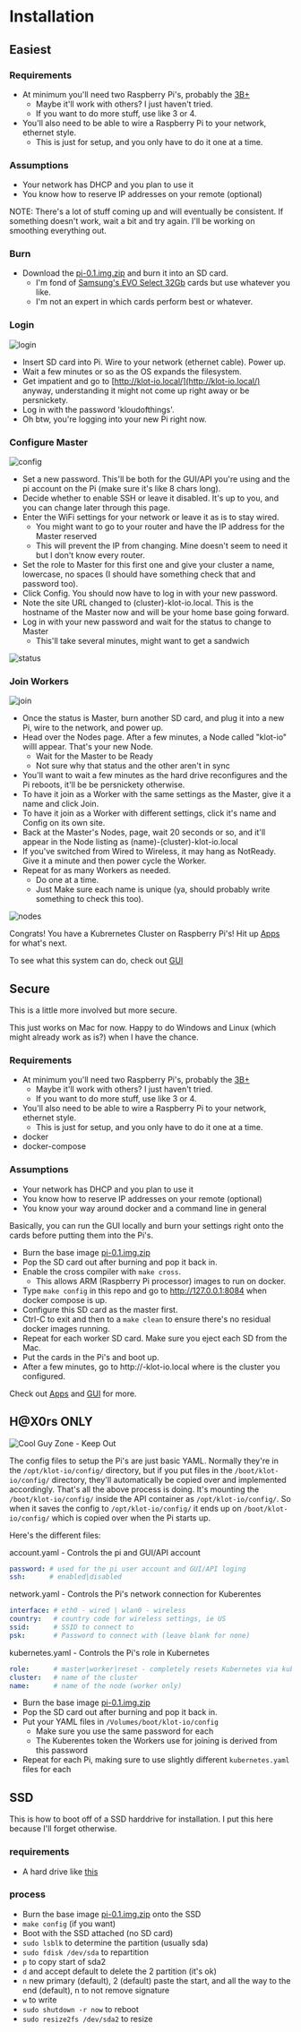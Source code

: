 # Installation

## Easiest

### Requirements

- At minimum you'll need two Raspberry Pi's, probably the [3B+](https://www.raspberrypi.org/products/raspberry-pi-3-model-b-plus/)
  - Maybe it'll work with others?  I just haven't tried.
  - If you want to do more stuff, use like 3 or 4.
- You'll also need to be able to wire a Raspberry Pi to your network, ethernet style.
  - This is just for setup, and you only have to do it one at a time.

### Assumptions

- Your network has DHCP and you plan to use it
- You know how to reserve IP addresses on your remote (optional)

NOTE: There's a lot of stuff coming up and will eventually be consistent. If something doesn't work, wait a bit and try again. I'll be working on smoothing everything out.

### Burn 

- Download the [pi-0.1.img.zip](https://klot-io.sfo2.cdn.digitaloceanspaces.com/pi-0.1.img.zip) and burn it into an SD card. 
  - I'm fond of [Samsung's EVO Select 32Gb](https://www.samsung.com/us/computing/memory-storage/memory-cards/microsdhc-evo-select-memory-card-w--adapter-32gb--2017-model--mb-me32ga-am/) cards but use whatever you like.
  - I'm not an expert in which cards perform best or whatever.

### Login

![login](img/login.png)

- Insert SD card into Pi.  Wire to your network (ethernet cable). Power up.
- Wait a few minutes or so as the OS expands the filesystem. 
- Get impatient and go to [http://klot-io.local/](http://klot-io.local/) anyway, understanding it might not come up right away or be persnickety.
- Log in with the password 'kloudofthings'.
- Oh btw, you're logging into your new Pi right now.

### Configure Master

![config](img/config.png)

- Set a new password. This'll be both for the GUI/API you're using and the pi account on the Pi (make sure it's like 8 chars long).
- Decide whether to enable SSH or leave it disabled.  It's up to you, and you can change later through this page.
- Enter the WiFi settings for your network or leave it as is to stay wired.
  - You might want to go to your router and have the IP address for the Master reserved
  - This will prevent the IP from changing. Mine doesn't seem to need it but I don't know every router.
- Set the role to Master for this first one and give your cluster a name, lowercase, no spaces (I should have something check that and password too). 
- Click Config.  You should now have to log in with your new password.
- Note the site URL changed to (cluster)-klot-io.local. This is the hostname of the Master now and will be your home base going forward.
- Log in with your new password and wait for the status to change to Master
  - This'll take several minutes, might want to get a sandwich

![status](img/status.png)

### Join Workers

![join](img/join.png)

- Once the status is Master, burn another SD card, and plug it into a new Pi, wire to the network, and power up.
- Head over the Nodes page. After a few minutes, a Node called "klot-io" willl appear.  That's your new Node.
  - Wait for the Master to be Ready
  - Not sure why that status and the other aren't in sync
- You'll want to wait a few minutes as the hard drive reconfigures and the Pi reboots, it'll be be persnickety otherwise.
- To have it join as a Worker with the same settings as the Master, give it a name and click Join. 
- To have it join as a Worker with different settings, click it's name and Config on its own site.
- Back at the Master's Nodes, page, wait 20 seconds or so, and it'll appear in the Node listing as (name)-(cluster)-klot-io.local
- If you've switched from Wired to Wireless, it may hang as NotReady.  Give it a minute and then power cycle the Worker.
- Repeat for as many Workers as needed.
  - Do one at a time.
  - Just Make sure each name is unique (ya, should probably write something to check this too).

![nodes](img/nodes.png)

Congrats!  You have a Kubrernetes Cluster on Raspberry Pi's! Hit up [Apps](Apps.md) for what's next.

To see what this system can do, check out [GUI](GUI.md)

## Secure

This is a little more involved but more secure. 

This just works on Mac for now.  Happy to do Windows and Linux (which might already work as is?) when I have the chance.

### Requirements

- At minimum you'll need two Raspberry Pi's, probably the [3B+](https://www.raspberrypi.org/products/raspberry-pi-3-model-b-plus/)
  - Maybe it'll work with others?  I just haven't tried.
  - If you want to do more stuff, use like 3 or 4.
- You'll also need to be able to wire a Raspberry Pi to your network, ethernet style.
  - This is just for setup, and you only have to do it one at a time.
- docker
- docker-compose

### Assumptions

- Your network has DHCP and you plan to use it
- You know how to reserve IP addresses on your remote (optional)
- You know your way around docker and a command line in general

Basically, you can run the GUI locally and burn your settings right onto the cards before putting them into the Pi's.

- Burn the base image [pi-0.1.img.zip](https://klot-io.sfo2.cdn.digitaloceanspaces.com/pi-0.1.img.zip)
- Pop the SD card out after burning and pop it back in.
- Enable the cross compiler with `make cross`.
  - This allows ARM (Raspberry Pi processor) images to run on docker. 
- Type `make config` in this repo and go to http://127.0.0.1:8084 when docker compose is up.
- Configure this SD card as the master first.
- Ctrl-C to exit and then to a `make clean` to ensure there's no residual docker images running.
- Repeat for each worker SD card. Make sure you eject each SD from the Mac. 
- Put the cards in the Pi's and boot up.  
- After a few minutes, go to http://<cluster>-klot-io.local where <cluster> is the cluster you configured.

Check out [Apps](Apps.md) and [GUI](GUI.md) for more.

## H@X0rs ONLY

![Cool Guy Zone - Keep Out](https://66.media.tumblr.com/e78e21d4fc54414762f10870c3ad28d1/tumblr_n3kwswb9FS1qgoq0ro1_500.png)

The config files to setup the Pi's are just basic YAML. Normally they're in the `/opt/klot-io/config/` directory, but if you put files in the `/boot/klot-io/config/` directory, they'll automatically be copied over and implemented accordingly.  That's all the above process is doing.  It's mounting the `/boot/klot-io/config/` inside the API container as `/opt/klot-io/config/`. So when it saves the config to `/opt/klot-io/config/` it ends up on `/boot/klot-io/config/` which is copied over when the Pi starts up. 

Here's the different files:

account.yaml - Controls the pi and GUI/API account

```yaml
password: # used for the pi user account and GUI/API loging
ssh:      # enabled|disabled
```

network.yaml - Controls the Pi's network connection for Kuberentes

```yaml
interface: # eth0 - wired | wlan0 - wireless
country:   # country code for wireless settings, ie US
ssid:      # SSID to connect to
psk:       # Password to connect with (leave blank for none)
```

kubernetes.yaml - Controls the Pi's role in Kubernetes

```yaml
role:      # master|worker|reset - completely resets Kubernetes via kubeadm reset
cluster:   # name of the cluster
name:      # name of the node (worker only)
```

- Burn the base image [pi-0.1.img.zip](https://klot-io.sfo2.cdn.digitaloceanspaces.com/pi-0.1.img.zip)
- Pop the SD card out after burning and pop it back in.
- Put your YAML files in `/Volumes/boot/klot-io/config`
  - Make sure you use the same password for each
  - The Kuberentes token the Workers use for joining is derived from this password
- Repeat for each Pi, making sure to use slightly different `kubernetes.yaml` files for each

## SSD

This is how to boot off of a SSD harddrive for installation. I put this here because I'll forget otherwise.

### requirements

- A hard drive like [this](https://www.amazon.com/gp/product/B073H552FK/ref=ppx_yo_dt_b_search_asin_title?ie=UTF8&psc=1)

### process

- Burn the base image [pi-0.1.img.zip](https://klot-io.sfo2.cdn.digitaloceanspaces.com/pi-0.1.img.zip) onto the SSD
- `make config` (if you want)
- Boot with the SSD attached (no SD card)
- `sudo lsblk` to determine the partition (usually sda)
- `sudo fdisk /dev/sda` to repartition
- `p` to copy start of sda2
- `d` and accept default to delete the 2 partition (it's ok)
- `n` new primary (default), 2 (default) paste the start, and all the way to the end (default), n to not remove signature
- `w` to write 
- `sudo shutdown -r now` to reboot
- `sudo resize2fs /dev/sda2` to resize